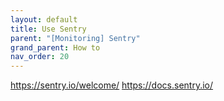 ```yaml
---
layout: default
title: Use Sentry
parent: "[Monitoring] Sentry"
grand_parent: How to
nav_order: 20
---
```


https://sentry.io/welcome/
https://docs.sentry.io/
